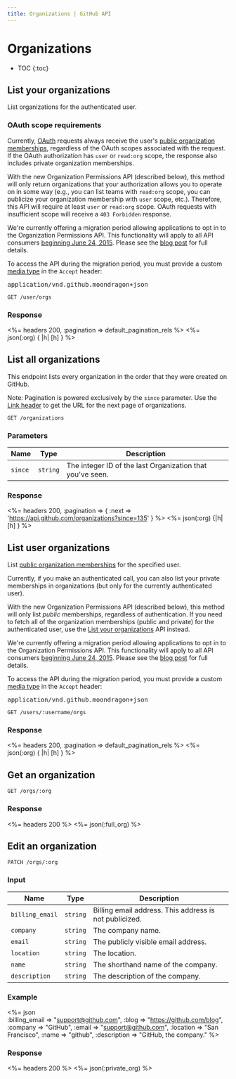 ```yaml
---
title: Organizations | GitHub API
---
```


# Organizations

* TOC
{:toc}

## List your organizations

List organizations for the authenticated user.

### OAuth scope requirements

Currently, [OAuth](/v3/oauth/#scopes) requests always receive the user's [public organization memberships](https://help.github.com/articles/publicizing-or-concealing-organization-membership), regardless of the OAuth scopes associated with the request. If the OAuth authorization has `user` or `read:org` scope, the response also includes private organization memberships.

With the new Organization Permissions API (described below), this method will only return organizations that your authorization allows you to operate on in some way (e.g., you can list teams with `read:org` scope, you can publicize your organization membership with `user` scope, etc.). Therefore, this API will require at least `user` or `read:org` scope. OAuth requests with insufficient scope will receive a `403 Forbidden` response.

<div class="alert">
  <p>
    We're currently offering a migration period allowing applications to opt in to the Organization Permissions API. This functionality will apply to all API consumers <a href="/changes/2015-06-10-breaking-changes-to-organization-permissions-coming-on-june-24/">beginning June 24, 2015</a>. Please see the <a href="/changes/2015-01-07-prepare-for-organization-permissions-changes/">blog post</a> for full details.
  </p>

  <p>
    To access the API during the migration period, you must provide a custom <a href="/v3/media">media type</a> in the <code>Accept</code> header:
    <pre>application/vnd.github.moondragon+json</pre>
  </p>
</div>

    GET /user/orgs

### Response

<%= headers 200, :pagination => default_pagination_rels %>
<%= json(:org) { |h| [h] } %>

## List all organizations

This endpoint lists every organization in the order that they were created on GitHub.

Note: Pagination is powered exclusively by the `since` parameter.
Use the [Link header](/v3/#link-header) to get the URL for the next page of
organizations.

    GET /organizations

### Parameters

Name | Type | Description
-----|------|--------------
`since`|`string`| The integer ID of the last Organization that you've seen.

### Response

<%= headers 200, :pagination => { :next => 'https://api.github.com/organizations?since=135' } %>
<%= json(:org) {|h| [h] } %>

## List user organizations

List [public organization memberships](https://help.github.com/articles/publicizing-or-concealing-organization-membership) for the specified user.

Currently, if you make an authenticated call, you can also list your private memberships in organizations (but only for the currently authenticated user).

With the new Organization Permissions API (described below), this method will only list *public* memberships, regardless of authentication. If you need to fetch all of the organization memberships (public and private) for the authenticated user, use the [List your organizations](#list-your-organizations) API instead.

<div class="alert">
  <p>
    We're currently offering a migration period allowing applications to opt in to the Organization Permissions API. This functionality will apply to all API consumers <a href="/changes/2015-06-10-breaking-changes-to-organization-permissions-coming-on-june-24/">beginning June 24, 2015</a>. Please see the <a href="/changes/2015-01-07-prepare-for-organization-permissions-changes/">blog post</a> for full details.
  </p>

  <p>
    To access the API during the migration period, you must provide a custom <a href="/v3/media">media type</a> in the <code>Accept</code> header:
    <pre>application/vnd.github.moondragon+json</pre>
  </p>
</div>

    GET /users/:username/orgs

### Response

<%= headers 200, :pagination => default_pagination_rels %>
<%= json(:org) { |h| [h] } %>

## Get an organization

    GET /orgs/:org

### Response

<%= headers 200 %>
<%= json(:full_org) %>

## Edit an organization

    PATCH /orgs/:org

### Input

Name | Type | Description
-----|------|--------------
`billing_email`|`string` | Billing email address. This address is not publicized.
`company`|`string` | The company name.
`email`|`string` | The publicly visible email address.
`location`|`string` | The location.
`name`|`string` | The shorthand name of the company.
`description`|`string` | The description of the company.

### Example

<%= json \
    :billing_email => "support@github.com",
    :blog     => "https://github.com/blog",
    :company  => "GitHub",
    :email    => "support@github.com",
    :location => "San Francisco",
    :name     => "github",
    :description => "GitHub, the company."
    %>

### Response

<%= headers 200 %>
<%= json(:private_org) %>
